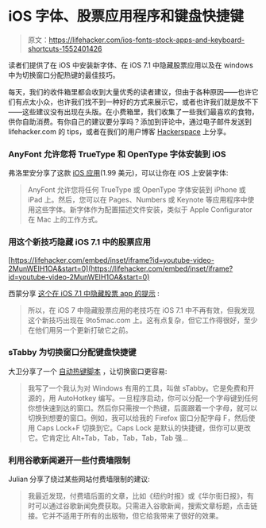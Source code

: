 # iOS 字体、股票应用程序和键盘快捷键

> 原文：<https://lifehacker.com/ios-fonts-stock-apps-and-keyboard-shortcuts-1552401426>

读者们提供了在 iOS 中安装新字体、在 iOS 7.1 中隐藏股票应用以及在 windows 中为切换窗口分配热键的最佳技巧。



每天，我们的收件箱里都会收到大量优秀的读者建议，但由于各种原因——也许它们有点太小众，也许我们找不到一种好的方式来展示它，或者也许我们就是放不下——这些建议没有出现在头版。在小费箱里，我们收集了一些我们最喜欢的食物，供你自助消费。有你自己的建议要分享吗？添加到评论中，通过电子邮件发送到 lifehacker.com 的 tips，或者在我们的用户博客 [Hackerspace](http://hackerspace.lifehacker.com) 上分享。

### AnyFont 允许您将 TrueType 和 OpenType 字体安装到 iOS

弗洛里安分享了这款 [iOS 应用](https://itunes.apple.com/us/app/anyfont/id821560738?mt=8)(1.99 美元)，可以让你在 iOS 上安装字体:

> AnyFont 允许您将任何 TrueType 或 OpenType 字体安装到 iPhone 或 iPad 上。然后，您可以在 Pages、Numbers 或 Keynote 等应用程序中使用这些字体。新字体作为配置描述文件安装，类似于 Apple Configurator 在 Mac 上的工作方式。

### 用这个新技巧隐藏 iOS 7.1 中的股票应用

 [https://lifehacker.com/embed/inset/iframe?id=youtube-video-2MunWEIH1OA&start=0](https://lifehacker.com/embed/inset/iframe?id=youtube-video-2MunWEIH1OA&start=0) 

西蒙分享 [这个在 iOS 7.1 中隐藏股票 app 的提示](http://9to5mac.com/2014/03/26/ios-7-1-glitch-allows-stock-apps-to-be-hidden-on-the-home-screen/) :

> 所以，在 iOS 7 中隐藏股票应用的老技巧在 iOS 7.1 中不再有效，但我发现这个新技巧出现在 9to5mac.com 上。这有点复杂，但它工作得很好，至少在他们用另一个更新打破它之前。

### sTabby 为切换窗口分配键盘快捷键

大卫分享了一个 [自动热键脚本](https://github.com/tinypigdotcom/stabby) ，让切换窗口更容易:

> 我写了一个我认为对 Windows 有用的工具，叫做 sTabby。它是免费和开源的，用 AutoHotkey 编写。一旦程序启动，你可以分配一个字母键到任何你想快速到达的窗口。然后你只需按一个热键，后面跟着一个字母，就可以切换到想要的窗口。例如，我可以给我的 Firefox 窗口分配字母 F，然后使用 Caps Lock+F 切换到它。Caps Lock 是默认的快捷键，但你可以更改它。它肯定比 Alt+Tab，Tab，Tab，Tab，Tab 强...

### 利用谷歌新闻避开一些付费墙限制

Julian 分享了绕过某些网站付费墙限制的建议:

> 我最近发现，付费墙后面的文章，比如《纽约时报》或《华尔街日报》，有时可以通过谷歌新闻免费获取。只需进入谷歌新闻，搜索文章标题，点击链接。它并不适用于所有的出版物，但它给我带来了很好的效果。